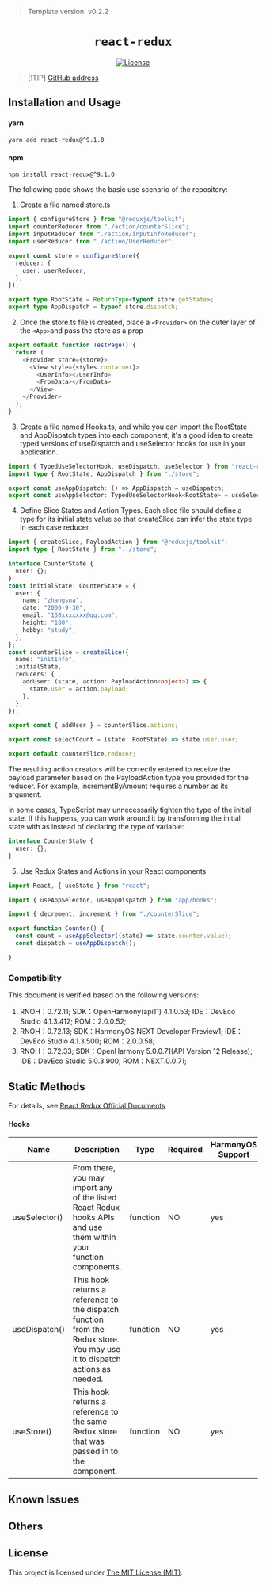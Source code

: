 > Template version: v0.2.2

<p align="center">
  <h1 align="center"> <code>react-redux</code> </h1>
</p>
<p align="center">
    <a href="https://github.com/reduxjs/react-redux/blob/master/LICENSE.md">
        <img src="https://img.shields.io/badge/license-MIT-green.svg" alt="License" />
    </a>
</p>

> [!TIP] [GitHub address](https://github.com/reduxjs/react-redux/tree/v9.1.0?tab=readme-ov-file)

## Installation and Usage

#### **yarn**

```bash
yarn add react-redux@^9.1.0
```

#### **npm**

```bash
npm install react-redux@^9.1.0
```

<!-- tabs:end -->

The following code shows the basic use scenario of the repository:

1. Create a file named store.ts

```ts
import { configureStore } from "@reduxjs/toolkit";
import counterReducer from "./action/counterSlice";
import inputReducer from "./action/inputInfoReducer";
import userReducer from "./action/UserReducer";

export const store = configureStore({
  reducer: {
    user: userReducer,
  },
});

export type RootState = ReturnType<typeof store.getState>;
export type AppDispatch = typeof store.dispatch;
```

2. Once the store.ts file is created, place a <code>&lt;Provider&gt;</code> on the outer layer of the <code>&lt;App&gt;</code>and pass the store as a prop

```ts
export default function TestPage() {
  return (
    <Provider store={store}>
      <View style={styles.container}>
        <UserInfo></UserInfo>
        <FromData></FromData>
      </View>
    </Provider>
  );
}
```

3. Create a file named Hooks.ts, and while you can import the RootState and AppDispatch types into each component, it's a good idea to create typed versions of useDispatch and useSelector hooks for use in your application.

```ts
import { TypedUseSelectorHook, useDispatch, useSelector } from "react-redux";
import type { RootState, AppDispatch } from "./store";

export const useAppDispatch: () => AppDispatch = useDispatch;
export const useAppSelector: TypedUseSelectorHook<RootState> = useSelector;
```

4. Define Slice States and Action Types. Each slice file should define a type for its initial state value so that createSlice can infer the state type in each case reducer.

```ts
import { createSlice, PayloadAction } from "@reduxjs/toolkit";
import type { RootState } from "../store";

interface CounterState {
  user: {};
}
const initialState: CounterState = {
  user: {
    name: "zhangsna",
    date: "2000-9-30",
    email: "130xxxxxxx@qq.com",
    height: "180",
    hobby: "study",
  },
};
const counterSlice = createSlice({
  name: "initInfo",
  initialState,
  reducers: {
    addUser: (state, action: PayloadAction<object>) => {
      state.user = action.payload;
    },
  },
});

export const { addUser } = counterSlice.actions;

export const selectCount = (state: RootState) => state.user.user;

export default counterSlice.reducer;
```

The resulting action creators will be correctly entered to receive the payload parameter based on the PayloadAction<T> type you provided for the reducer. For example, incrementByAmount requires a number as its argument.

In some cases, TypeScript may unnecessarily tighten the type of the initial state. If this happens, you can work around it by transforming the initial state with as instead of declaring the type of variable:

```ts
interface CounterState {
  user: {};
}
```

5. Use Redux States and Actions in your React components

```ts
import React, { useState } from "react";

import { useAppSelector, useAppDispatch } from "app/hooks";

import { decrement, increment } from "./counterSlice";

export function Counter() {
  const count = useAppSelector((state) => state.counter.value);
  const dispatch = useAppDispatch();

}
```

### Compatibility

This document is verified based on the following versions:

1. RNOH：0.72.11;
   SDK：OpenHarmony(api11) 4.1.0.53;
   IDE：DevEco Studio 4.1.3.412;
   ROM：2.0.0.52;
2. RNOH：0.72.13;
   SDK：HarmonyOS NEXT Developer Preview1;
   IDE：DevEco Studio 4.1.3.500;
   ROM：2.0.0.58;
3. RNOH：0.72.33; SDK：OpenHarmony 5.0.0.71(API Version 12 Release); IDE：DevEco Studio 5.0.3.900; ROM：NEXT.0.0.71;

## Static Methods

For details, see [React Redux Official Documents](https://cn.react-redux.js.org/introduction/getting-started/#hooks)

#### **Hooks**

| Name          | Description                                                                                                                | Type     | Required | HarmonyOS Support |
| ------------- | -------------------------------------------------------------------------------------------------------------------------- | -------- | -------- | ----------------- |
| useSelector() | From there, you may import any of the listed React Redux hooks APIs and use them within your function components.          | function | NO       | yes               |
| useDispatch() | This hook returns a reference to the dispatch function from the Redux store. You may use it to dispatch actions as needed. | function | NO       | yes               |
| useStore()    | This hook returns a reference to the same Redux store that was passed in to the <Provider> component.                      | function | NO       | yes               |

## Known Issues

## Others

## License

This project is licensed under [The MIT License (MIT)](https://github.com/reduxjs/react-redux/blob/master/LICENSE.md).
